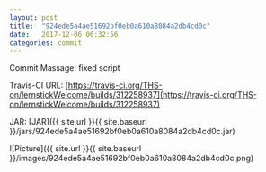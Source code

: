 ```yaml
---
layout: post
title:  "924ede5a4ae51692bf0eb0a610a8084a2db4cd0c"
date:   2017-12-06 06:32:56
categories: commit
---
```


Commit Massage: fixed script  

Travis-CI URL: [https://travis-ci.org/THS-on/lernstickWelcome/builds/312258937](https://travis-ci.org/THS-on/lernstickWelcome/builds/312258937)

JAR: [JAR]({{ site.url }}{{ site.baseurl }}/jars/924ede5a4ae51692bf0eb0a610a8084a2db4cd0c.jar)

![Picture]({{ site.url }}{{ site.baseurl }}/images/924ede5a4ae51692bf0eb0a610a8084a2db4cd0c.png)


